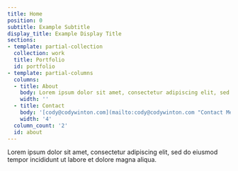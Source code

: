 ```yaml
---
title: Home
position: 0
subtitle: Example Subtitle
display_title: Example Display Title
sections:
- template: partial-collection
  collection: work
  title: Portfolio
  id: portfolio
- template: partial-columns
  columns:
  - title: About
    body: Lorem ipsum dolor sit amet, consectetur adipiscing elit, sed do eiusmod tempor incididunt ut labore et dolore magna aliqua. Velit scelerisque in dictum non consectetur. Id eu nisl nunc mi ipsum faucibus vitae. In hac habitasse platea dictumst. Id donec ultrices tincidunt arcu non sodales.
    width: ''
  - title: Contact
    body: '[cody@codywinton.com](mailto:cody@codywinton.com "Contact Me")'
    width: '4'
  column_count: '2'
  id: about
---
```


Lorem ipsum dolor sit amet, consectetur adipiscing elit, sed do eiusmod tempor incididunt ut labore et dolore magna aliqua.
